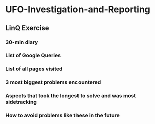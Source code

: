 # UFO-Investigation-and-Reporting
## LinQ Exercise

### 30-min diary

### List of Google Queries

### List of all pages visited

### 3 most biggest problems encountered

### Aspects that took the longest to solve and was most sidetracking

### How to avoid problems like these in the future
